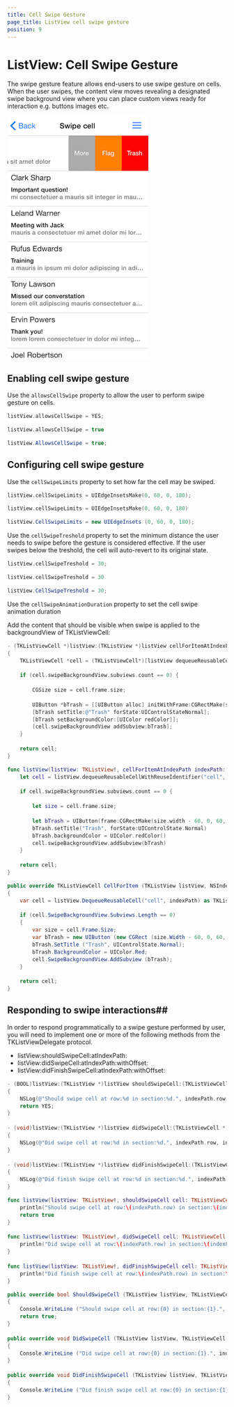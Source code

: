 ```yaml
---
title: Cell Swipe Gesture
page_title: ListView cell swipe gesture
position: 9
---
```


# ListView: Cell Swipe Gesture


The swipe gesture feature allows end-users to use swipe gesture on cells. When the user swipes, the content view moves revealing a designated swipe background view where you can place custom views ready for interaction e.g. buttons images etc.

<img src="../images/listview-cell-swipe001.png" />

## Enabling cell swipe gesture ##

Use the <code>allowsCellSwipe</code> property to allow the user to perform swipe gesture on cells.

```Objective-C
listView.allowsCellSwipe = YES;
```
```Swift
listView.allowsCellSwipe = true
```
```C#
listView.AllowsCellSwipe = true;
```


## Configuring cell swipe gesture ##

Use the <code>cellSwipeLimits</code>  property to set how far the cell may be swiped.

```Objective-C
listView.cellSwipeLimits = UIEdgeInsetsMake(0, 60, 0, 180);
```
```Swift
listView.cellSwipeLimits = UIEdgeInsetsMake(0, 60, 0, 180)
```
```C#
listView.CellSwipeLimits = new UIEdgeInsets (0, 60, 0, 180);
```

Use the <code>cellSwipeTreshold</code> property to set the minimum distance the user needs to swipe before the gesture is considered effective. If the user swipes below the treshold, the cell will auto-revert to its original state.

```Objective-C
listView.cellSwipeTreshold = 30;
```
```Swift
listView.cellSwipeTreshold = 30
```
```C#
listView.CellSwipeTreshold = 30;
```

Use the <code>cellSwipeAnimationDuration</code> property to set the cell swipe animation duration 

Add the content that should be visible when swipe is applied to the backgroundView of TKListViewCell:

```Objective-C
- (TKListViewCell *)listView:(TKListView *)listView cellForItemAtIndexPath:(NSIndexPath *)indexPath
{
    TKListViewCell *cell = (TKListViewCell*)[listView dequeueReusableCellWithReuseIdentifier:@"cell" forIndexPath:indexPath];

    if (cell.swipeBackgroundView.subviews.count == 0) {
        
        CGSize size = cell.frame.size;
        
        UIButton *bTrash = [[UIButton alloc] initWithFrame:CGRectMake(size.width - 60, 0, 60, size.height)];
        [bTrash setTitle:@"Trash" forState:UIControlStateNormal];
        [bTrash setBackgroundColor:[UIColor redColor]];
        [cell.swipeBackgroundView addSubview:bTrash];
    }

    return cell;
}
```
```Swift
func listView(listView: TKListView!, cellForItemAtIndexPath indexPath: NSIndexPath!) -> TKListViewCell! {
    let cell = listView.dequeueReusableCellWithReuseIdentifier("cell", forIndexPath:indexPath) as! TKListViewCell
    
    if cell.swipeBackgroundView.subviews.count == 0 {
        
        let size = cell.frame.size;
        
        let bTrash = UIButton(frame:CGRectMake(size.width - 60, 0, 60, size.height))
        bTrash.setTitle("Trash", forState:UIControlState.Normal)
        bTrash.backgroundColor = UIColor.redColor()
        cell.swipeBackgroundView.addSubview(bTrash)
    }
    
    return cell;
}
```
```C#
public override TKListViewCell CellForItem (TKListView listView, NSIndexPath indexPath)
{
    var cell = listView.DequeueReusableCell("cell", indexPath) as TKListViewCell;

    if (cell.SwipeBackgroundView.Subviews.Length == 0) 
    {
        var size = cell.Frame.Size;
        var bTrash = new UIButton (new CGRect (size.Width - 60, 0, 60, size.Height));
        bTrash.SetTitle ("Trash", UIControlState.Normal);
        bTrash.BackgroundColor = UIColor.Red;
        cell.SwipeBackgroundView.AddSubview (bTrash);
    }

    return cell;
}
```

## Responding to swipe interactions##
In order to respond programmatically to a swipe gesture performed by user, you will need to implement one or more of the following methods from the TKListViewDelegate protocol.
- listView:shouldSwipeCell:atIndexPath:
- listView:didSwipeCell:atIndexPath:withOffset:
- listView:didFinishSwipeCell:atIndexPath:withOffset:

```Objective-C
- (BOOL)listView:(TKListView *)listView shouldSwipeCell:(TKListViewCell *)cell atIndexPath:(NSIndexPath *)indexPath
{
    NSLog(@"Should swipe cell at row:%d in section:%d.", indexPath.row, indexPath.section);
    return YES;
}

- (void)listView:(TKListView *)listView didSwipeCell:(TKListViewCell *)cell atIndexPath:(NSIndexPath *)indexPath withOffset:(CGPoint)offset
{
    NSLog(@"Did swipe cell at row:%d in section:%d.", indexPath.row, indexPath.section);
}

- (void)listView:(TKListView *)listView didFinishSwipeCell:(TKListViewCell *)cell atIndexPath:(NSIndexPath *)indexPath withOffset:(CGPoint)offset
{
    NSLog(@"Did finish swipe cell at row:%d in section:%d.", indexPath.row, indexPath.section);
}
```
```Swift
func listView(listView: TKListView!, shouldSwipeCell cell: TKListViewCell!, atIndexPath indexPath: NSIndexPath!) -> Bool {
    println("Should swipe cell at row:\(indexPath.row) in section:\(indexPath.section).")
    return true
}
    
func listView(listView: TKListView!, didSwipeCell cell: TKListViewCell!, atIndexPath indexPath: NSIndexPath!, withOffset offset: CGPoint) {
    println("Did swipe cell at row:\(indexPath.row) in section:\(indexPath.section).")
}
    
func listView(listView: TKListView!, didFinishSwipeCell cell: TKListViewCell!, atIndexPath indexPath: NSIndexPath!, withOffset offset: CGPoint) {
    println("Did finish swipe cell at row:\(indexPath.row) in section:\(indexPath.section).")
}
```
```C#
public override bool ShouldSwipeCell (TKListView listView, TKListViewCell cell, NSIndexPath indexPath)
{
	Console.WriteLine ("Should swipe cell at row:{0} in section:{1}.", indexPath.Row, indexPath.Section);
	return true;
}

public override void DidSwipeCell (TKListView listView, TKListViewCell cell, NSIndexPath indexPath, CGPoint offset)
{
	Console.WriteLine ("Did swipe cell at row:{0} in section:{1}.", indexPath.Row, indexPath.Section);
}

public override void DidFinishSwipeCell (TKListView listView, TKListViewCell cell, NSIndexPath indexPath, CGPoint offset)
{
	Console.WriteLine ("Did finish swipe cell at row:{0} in section:{1}.", indexPath.Row, indexPath.Section);
}
```